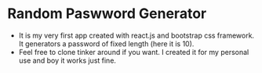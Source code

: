 # Random Paswword Generator
- It is my very first app created with react.js and bootstrap css framework. It generators a password of fixed length (here it is 10).
- Feel free to clone tinker around if you want. I created it for my personal use and boy it works just fine.
